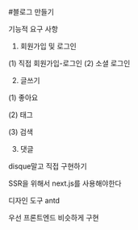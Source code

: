 #블로그 만들기

기능적 요구 사항

1. 회원가입 및 로그인

 (1) 직접 회원가입-로그인 (2) 소셜 로그인

 2. 글쓰기

(1) 좋아요

(2) 태그

(3) 검색

3. 댓글

disque말고 직접 구현하기

SSR을 위해서 next.js를 사용해야한다

디자인 도구 antd

우선 프론트엔드 비슷하게 구현